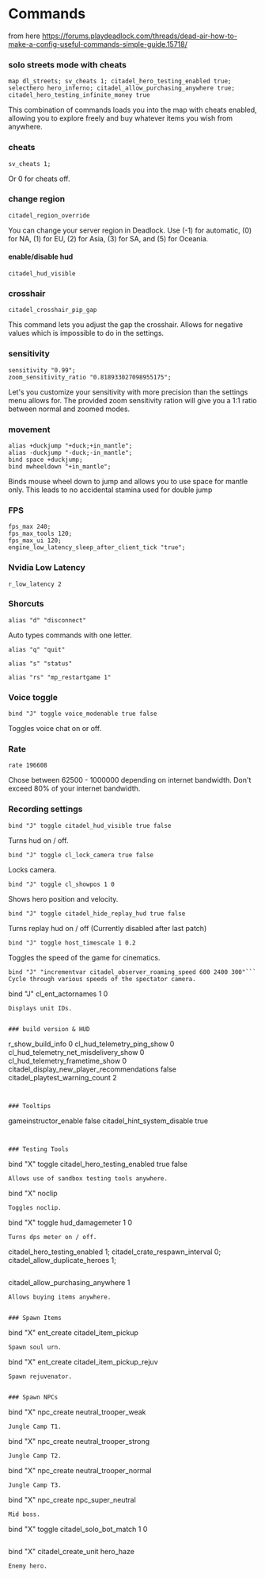 # Commands
from here https://forums.playdeadlock.com/threads/dead-air-how-to-make-a-config-useful-commands-simple-guide.15718/


### solo streets mode with cheats
```
map dl_streets; sv_cheats 1; citadel_hero_testing_enabled true; selecthero hero_inferno; citadel_allow_purchasing_anywhere true; citadel_hero_testing_infinite_money true
```
This combination of commands loads you into the map with cheats enabled, allowing you to explore freely and buy whatever items you wish from anywhere.


### cheats
```
sv_cheats 1;
```
Or 0 for cheats off.


### change region
```
citadel_region_override
```
You can change your server region in Deadlock. Use (-1) for automatic, (0) for NA, (1) for EU, (2) for Asia, (3) for SA, and (5) for Oceania.

#### enable/disable hud
```
citadel_hud_visible
```


### crosshair
```
citadel_crosshair_pip_gap
```
This command lets you adjust the gap the crosshair. Allows for negative values which is impossible to do in the settings.


### sensitivity
```
sensitivity "0.99";
zoom_sensitivity_ratio "0.818933027098955175";
```
Let's you customize your sensitivity with more precision than the settings menu allows for. The provided zoom sensitivity ration will give you a 1:1 ratio between normal and zoomed modes. 


### movement
```
alias +duckjump "+duck;+in_mantle";
alias -duckjump "-duck;-in_mantle";
bind space +duckjump;
bind mwheeldown "+in_mantle";
```
Binds mouse wheel down to jump and allows you to use space for mantle only. This leads to no accidental stamina used for double jump


### FPS
```
fps_max 240;
fps_max_tools 120;
fps_max_ui 120;
engine_low_latency_sleep_after_client_tick "true";
```

### Nvidia Low Latency
```
r_low_latency 2
```


### Shorcuts
```
alias "d" "disconnect"
```
Auto types commands with one letter.

```
alias "q" "quit"
```
```
alias "s" "status"
```
```
alias "rs" "mp_restartgame 1"
```

### Voice toggle
```
bind "J" toggle voice_modenable true false
```
Toggles voice chat on or off.


### Rate
```
rate 196608 
```
Chose between 62500 - 1000000 depending on internet bandwidth. Don't exceed 80% of your internet bandwidth.


### Recording settings
```
bind "J" toggle citadel_hud_visible true false
```
Turns hud on / off.

```
bind "J" toggle cl_lock_camera true false
```
Locks camera.

```
bind "J" toggle cl_showpos 1 0
```
Shows hero position and velocity.

```
bind "J" toggle citadel_hide_replay_hud true false
```
Turns replay hud on / off (Currently disabled after last patch)

```
bind "J" toggle host_timescale 1 0.2
```
Toggles the speed of the game for cinematics.

```
bind "J" "incrementvar citadel_observer_roaming_speed 600 2400 300"```
Cycle through various speeds of the spectator camera.

```
bind "J" cl_ent_actornames 1 0
```
Displays unit IDs.


### build version & HUD
```
r_show_build_info 0
cl_hud_telemetry_ping_show 0
cl_hud_telemetry_net_misdelivery_show 0
cl_hud_telemetry_frametime_show 0
citadel_display_new_player_recommendations false
citadel_playtest_warning_count 2
```


### Tooltips
```
gameinstructor_enable false
citadel_hint_system_disable true
```


### Testing Tools
```
bind "X" toggle citadel_hero_testing_enabled true false 
```
Allows use of sandbox testing tools anywhere.

```
bind "X" noclip
```
Toggles noclip.

```
bind "X" toggle hud_damagemeter 1 0
```
Turns dps meter on / off.

```
citadel_hero_testing_enabled 1;
citadel_crate_respawn_interval 0;
citadel_allow_duplicate_heroes 1;
```

```
citadel_allow_purchasing_anywhere 1
```
Allows buying items anywhere.


### Spawn Items
```
bind "X" ent_create citadel_item_pickup
```
Spawn soul urn.

```
bind "X" ent_create citadel_item_pickup_rejuv
```
Spawn rejuvenator.


### Spawn NPCs

```
bind "X" npc_create neutral_trooper_weak
```
Jungle Camp T1.

```
bind "X" npc_create neutral_trooper_strong
```
Jungle Camp T2.

```
bind "X" npc_create neutral_trooper_normal
```
Jungle Camp T3.

```
bind "X" npc_create npc_super_neutral
```
Mid boss.

```
bind "X" toggle citadel_solo_bot_match 1 0
```

```
bind "X" citadel_create_unit hero_haze
```
Enemy hero.
